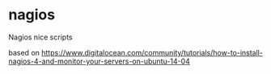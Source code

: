 # nagios
Nagios nice scripts

based on
https://www.digitalocean.com/community/tutorials/how-to-install-nagios-4-and-monitor-your-servers-on-ubuntu-14-04
